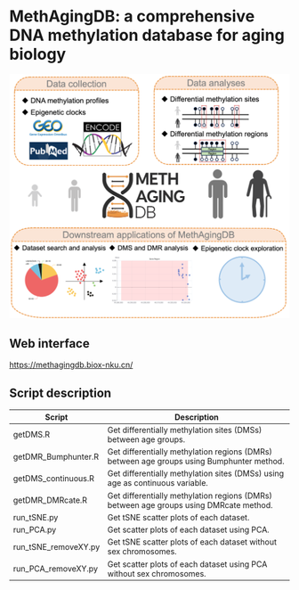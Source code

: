 # **MethAgingDB: a comprehensive DNA methylation database for aging biology**

![MINGLE](./MethAgingDB.png)

## Web interface

https://methagingdb.biox-nku.cn/

## Script description

| Script               | Description                                                  |
| -------------------- | ------------------------------------------------------------ |
| getDMS.R             | Get differentially methylation sites (DMSs) between age groups. |
| getDMR_Bumphunter.R  | Get differentially methylation regions (DMRs) between age groups using Bumphunter method. |
| getDMS_continuous.R  | Get differentially methylation sites (DMSs) using age as continuous variable. |
| getDMR_DMRcate.R     | Get differentially methylation regions (DMRs) between age groups using DMRcate method. |
| run_tSNE.py          | Get tSNE scatter plots of each dataset.                      |
| run_PCA.py           | Get scatter plots of each dataset using PCA.                 |
| run_tSNE_removeXY.py | Get tSNE scatter plots of each dataset without sex chromosomes. |
| run_PCA_removeXY.py  | Get scatter plots of each dataset using PCA without sex chromosomes. |
